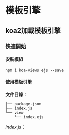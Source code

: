 # 模板引擎

## koa2加載模板引擎

### 快速開始

#### 安裝模組

```
npm i koa-views ejs --save
```

#### 使用模板引擎

**文件目錄**：

```
├── package.json
├── index.js
└── view
    └── index.ejs
```

*index.js*：

```

```